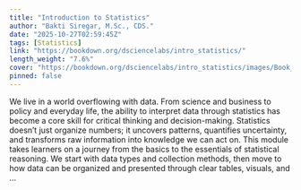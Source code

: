 ```yaml
---
title: "Introduction to Statistics"
author: "Bakti Siregar, M.Sc., CDS."
date: "2025-10-27T02:59:45Z"
tags: [Statistics]
link: "https://bookdown.org/dsciencelabs/intro_statistics/"
length_weight: "7.6%"
cover: "https://bookdown.org/dsciencelabs/intro_statistics/images/Book_Cover.png"
pinned: false
---
```


We live in a world overflowing with data. From science and business to policy and everyday life, the ability to interpret data through statistics has become a core skill for critical thinking and decision-making. Statistics doesn’t just organize numbers; it uncovers patterns, quantifies uncertainty, and transforms raw information into knowledge we can act on. This module takes learners on a journey from the basics to the essentials of statistical reasoning. We start with data types and collection methods, then move to how data can be organized and presented through clear tables, visuals, and ...
